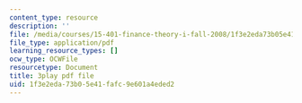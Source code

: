 ```yaml
---
content_type: resource
description: ''
file: /media/courses/15-401-finance-theory-i-fall-2008/1f3e2eda73b05e41fafc9e601a4eded2_HdHlfiOAJyE.pdf
file_type: application/pdf
learning_resource_types: []
ocw_type: OCWFile
resourcetype: Document
title: 3play pdf file
uid: 1f3e2eda-73b0-5e41-fafc-9e601a4eded2
---
```

